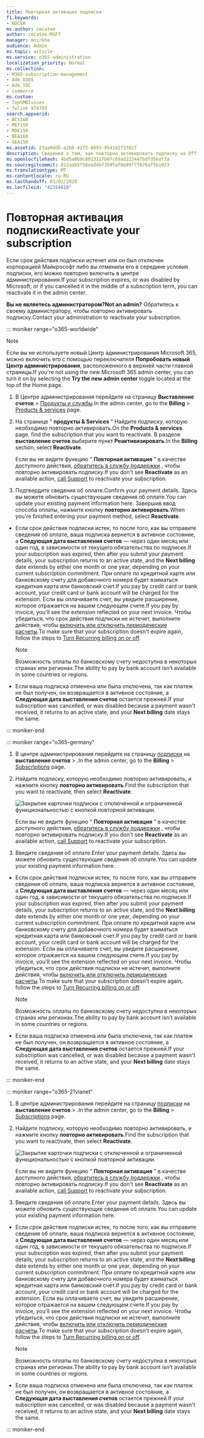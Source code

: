 ```yaml
---
title: Повторная активация подписки
f1.keywords:
- NOCSH
ms.author: cmcatee
author: cmcatee-MSFT
manager: mnirkhe
audience: Admin
ms.topic: article
ms.service: o365-administration
localization_priority: Normal
ms.collection:
- M365-subscription-management
- Adm_O365
- Adm_TOC
- commerce
ms.custom:
- TopSMBIssues
- fwlink 874703
search.appverid:
- BCS160
- MET150
- MOE150
- BEA160
- GEA150
ms.assetid: 23aa9dd5-a2b0-42f5-8893-9541d2f3761f
description: Сведения о том, как повторно активировать подписку на Office 365 по истечении срока действия, или если корпорация Майкрософт ее отключила или отменили ее в центре.
ms.openlocfilehash: 4bd5a0b9c8013117b07c69ad222447bdfd56af3a
ms.sourcegitcommit: 812aab5f58eed4bf359faf0e99f7f876af5b1023
ms.translationtype: MT
ms.contentlocale: ru-RU
ms.lasthandoff: 03/02/2020
ms.locfileid: "42354610"
---
```

# <a name="reactivate-your-subscription"></a><span data-ttu-id="e7939-103">Повторная активация подписки</span><span class="sxs-lookup"><span data-stu-id="e7939-103">Reactivate your subscription</span></span>

<span data-ttu-id="e7939-104">Если срок действия подписки истечет или он был отключен корпорацией Майкрософт либо вы отменили его в середине условия подписки, его можно повторно включить в центре администрирования.</span><span class="sxs-lookup"><span data-stu-id="e7939-104">If your subscription expires, or was disabled by Microsoft, or if you cancelled it in the middle of a subscription term, you can reactivate it in the admin center.</span></span>
  
 <span data-ttu-id="e7939-105">**Вы не являетесь администратором?**</span><span class="sxs-lookup"><span data-stu-id="e7939-105">**Not an admin?**</span></span> <span data-ttu-id="e7939-106">Обратитесь к своему администратору, чтобы повторно активировать подписку.</span><span class="sxs-lookup"><span data-stu-id="e7939-106">Contact your administration to reactivate your subscription.</span></span>

::: moniker range="o365-worldwide"

> [!NOTE]
> <span data-ttu-id="e7939-107">Если вы не используете новый Центр администрирования Microsoft 365, можно включить его с помощью переключателя **Попробовать новый Центр администрирования**, расположенного в верхней части главной страницы.</span><span class="sxs-lookup"><span data-stu-id="e7939-107">If you're not using the new Microsoft 365 admin center, you can turn it on by selecting the **Try the new admin center** toggle located at the top of the Home page.</span></span>

1. <span data-ttu-id="e7939-108">В Центре администрирования перейдите на страницу **Выставление счетов** \> <a href="https://go.microsoft.com/fwlink/p/?linkid=842054" target="_blank">Продукты и службы</a>.</span><span class="sxs-lookup"><span data-stu-id="e7939-108">In the admin center, go to the **Billing** \> <a href="https://go.microsoft.com/fwlink/p/?linkid=842054" target="_blank">Products & services</a> page.</span></span>

2. <span data-ttu-id="e7939-109">На странице " **продукты & Services** " Найдите подписку, которую необходимо повторно активировать.</span><span class="sxs-lookup"><span data-stu-id="e7939-109">On the **Products & services** page, find the subscription that you want to reactivate.</span></span> <span data-ttu-id="e7939-110">В разделе **выставление счетов** выберите пункт **Реактивизировать**.</span><span class="sxs-lookup"><span data-stu-id="e7939-110">In the **Billing** section, select **Reactivate**.</span></span>
  
    <span data-ttu-id="e7939-111">Если вы не видите функцию " **Повторная активация** " в качестве доступного действия, [обратитесь в службу поддержки](../../admin/contact-support-for-business-products.md) , чтобы повторно активировать подписку.</span><span class="sxs-lookup"><span data-stu-id="e7939-111">If you don't see **Reactivate** as an available action, [call Support](../../admin/contact-support-for-business-products.md) to reactivate your subscription.</span></span>

3. <span data-ttu-id="e7939-112">Подтвердите сведения об оплате.</span><span class="sxs-lookup"><span data-stu-id="e7939-112">Confirm your payment details.</span></span> <span data-ttu-id="e7939-113">Здесь вы можете обновить существующие сведения об оплате.</span><span class="sxs-lookup"><span data-stu-id="e7939-113">You can update your existing payment information here.</span></span> <span data-ttu-id="e7939-114">Завершив ввод способа оплаты, нажмите кнопку **повторно активировать**.</span><span class="sxs-lookup"><span data-stu-id="e7939-114">When you're finished entering your payment method, select **Reactivate**.</span></span>

  - <span data-ttu-id="e7939-115">Если срок действия подписки истек, то после того, как вы отправите сведения об оплате, ваша подписка вернется в активное состояние, а **Следующая дата выставления счетов** — через один месяц или один год, в зависимости от текущего обязательства по подписке.</span><span class="sxs-lookup"><span data-stu-id="e7939-115">If your subscription was expired, then after you submit your payment details, your subscription returns to an active state, and the **Next billing** date extends by either one month or one year, depending on your current subscription commitment.</span></span> <span data-ttu-id="e7939-116">При оплате по кредитной карте или банковскому счету для добавочного номера будет взиматься кредитная карта или банковский счет.</span><span class="sxs-lookup"><span data-stu-id="e7939-116">If you pay by credit card or bank account, your credit card or bank account will be charged for the extension.</span></span> <span data-ttu-id="e7939-117">Если вы оплачиваете счет, вы увидите расширение, которое отражается на вашем следующем счете.</span><span class="sxs-lookup"><span data-stu-id="e7939-117">If you pay by invoice, you'll see the extension reflected on your next invoice.</span></span> <span data-ttu-id="e7939-118">Чтобы убедиться, что срок действия подписки не истечет, выполните действия, чтобы [включить или отключить периодические расчеты](renew-your-subscription.md).</span><span class="sxs-lookup"><span data-stu-id="e7939-118">To make sure that your subscription doesn't expire again, follow the steps to [Turn Recurring billing on or off](renew-your-subscription.md).</span></span>

    > [!NOTE]
    > <span data-ttu-id="e7939-119">Возможность оплаты по банковскому счету недоступна в некоторых странах или регионах.</span><span class="sxs-lookup"><span data-stu-id="e7939-119">The ability to pay by bank account isn't available in some countries or regions.</span></span>
  
  - <span data-ttu-id="e7939-120">Если ваша подписка отменена или была отключена, так как платеж не был получен, он возвращается в активное состояние, а **Следующая дата выставления счетов** остается прежней.</span><span class="sxs-lookup"><span data-stu-id="e7939-120">If your subscription was cancelled, or was disabled because a payment wasn't received, it returns to an active state, and your **Next billing** date stays the same.</span></span>

::: moniker-end


::: moniker range="o365-germany"
  
1. <span data-ttu-id="e7939-121">В центре администрирования перейдите на страницу <a href="https://go.microsoft.com/fwlink/p/?linkid=847745" target="_blank">подписки</a> на **выставление счетов** \> .</span><span class="sxs-lookup"><span data-stu-id="e7939-121">In the admin center, go to the **Billing** \> <a href="https://go.microsoft.com/fwlink/p/?linkid=847745" target="_blank">Subscriptions</a> page.</span></span>

2. <span data-ttu-id="e7939-122">Найдите подписку, которую необходимо повторно активировать, и нажмите кнопку **повторно активировать**.</span><span class="sxs-lookup"><span data-stu-id="e7939-122">Find the subscription that you want to reactivate, then select **Reactivate**.</span></span>

    ![Закрытие карточки подписки с отключенной и ограниченной функциональностью с кнопкой повторной активации.](../../media/4042c2c7-48d3-4add-963f-42f9fbcede07.png)
  
    <span data-ttu-id="e7939-124">Если вы не видите функцию " **Повторная активация** " в качестве доступного действия, [обратитесь в службу поддержки](../../admin/contact-support-for-business-products.md) , чтобы повторно активировать подписку.</span><span class="sxs-lookup"><span data-stu-id="e7939-124">If you don't see **Reactivate** as an available action, [call Support](../../admin/contact-support-for-business-products.md) to reactivate your subscription.</span></span>

3. <span data-ttu-id="e7939-125">Введите сведения об оплате.</span><span class="sxs-lookup"><span data-stu-id="e7939-125">Enter your payment details.</span></span> <span data-ttu-id="e7939-126">Здесь вы можете обновить существующие сведения об оплате.</span><span class="sxs-lookup"><span data-stu-id="e7939-126">You can update your existing payment information here.</span></span>

  - <span data-ttu-id="e7939-127">Если срок действия подписки истек, то после того, как вы отправите сведения об оплате, ваша подписка вернется в активное состояние, а **Следующая дата выставления счетов** — через один месяц или один год, в зависимости от текущего обязательства по подписке.</span><span class="sxs-lookup"><span data-stu-id="e7939-127">If your subscription was expired, then after you submit your payment details, your subscription returns to an active state, and the **Next billing** date extends by either one month or one year, depending on your current subscription commitment.</span></span> <span data-ttu-id="e7939-128">При оплате по кредитной карте или банковскому счету для добавочного номера будет взиматься кредитная карта или банковский счет.</span><span class="sxs-lookup"><span data-stu-id="e7939-128">If you pay by credit card or bank account, your credit card or bank account will be charged for the extension.</span></span> <span data-ttu-id="e7939-129">Если вы оплачиваете счет, вы увидите расширение, которое отражается на вашем следующем счете.</span><span class="sxs-lookup"><span data-stu-id="e7939-129">If you pay by invoice, you'll see the extension reflected on your next invoice.</span></span> <span data-ttu-id="e7939-130">Чтобы убедиться, что срок действия подписки не истечет, выполните действия, чтобы [включить или отключить периодические расчеты](renew-your-subscription.md).</span><span class="sxs-lookup"><span data-stu-id="e7939-130">To make sure that your subscription doesn't expire again, follow the steps to [Turn Recurring billing on or off](renew-your-subscription.md).</span></span>

    > [!NOTE]
    > <span data-ttu-id="e7939-131">Возможность оплаты по банковскому счету недоступна в некоторых странах или регионах.</span><span class="sxs-lookup"><span data-stu-id="e7939-131">The ability to pay by bank account isn't available in some countries or regions.</span></span>
  
  - <span data-ttu-id="e7939-132">Если ваша подписка отменена или была отключена, так как платеж не был получен, он возвращается в активное состояние, а **Следующая дата выставления счетов** остается прежней.</span><span class="sxs-lookup"><span data-stu-id="e7939-132">If your subscription was cancelled, or was disabled because a payment wasn't received, it returns to an active state, and your **Next billing** date stays the same.</span></span>

  ::: moniker-end

::: moniker range="o365-21vianet"
  
1. <span data-ttu-id="e7939-133">В центре администрирования перейдите на страницу <a href="https://go.microsoft.com/fwlink/p/?linkid=850626" target="_blank">подписки</a> на **выставление счетов** \> .</span><span class="sxs-lookup"><span data-stu-id="e7939-133">In the admin center, go to the **Billing** \> <a href="https://go.microsoft.com/fwlink/p/?linkid=850626" target="_blank">Subscriptions</a> page.</span></span>

2. <span data-ttu-id="e7939-134">Найдите подписку, которую необходимо повторно активировать, и нажмите кнопку **повторно активировать**.</span><span class="sxs-lookup"><span data-stu-id="e7939-134">Find the subscription that you want to reactivate, then select **Reactivate**.</span></span>

    ![Закрытие карточки подписки с отключенной и ограниченной функциональностью с кнопкой повторной активации.](../../media/4042c2c7-48d3-4add-963f-42f9fbcede07.png)
  
    <span data-ttu-id="e7939-136">Если вы не видите функцию " **Повторная активация** " в качестве доступного действия, [обратитесь в службу поддержки](../../admin/contact-support-for-business-products.md) , чтобы повторно активировать подписку.</span><span class="sxs-lookup"><span data-stu-id="e7939-136">If you don't see **Reactivate** as an available action, [call Support](../../admin/contact-support-for-business-products.md) to reactivate your subscription.</span></span>

3. <span data-ttu-id="e7939-137">Введите сведения об оплате.</span><span class="sxs-lookup"><span data-stu-id="e7939-137">Enter your payment details.</span></span> <span data-ttu-id="e7939-138">Здесь вы можете обновить существующие сведения об оплате.</span><span class="sxs-lookup"><span data-stu-id="e7939-138">You can update your existing payment information here.</span></span>

  - <span data-ttu-id="e7939-139">Если срок действия подписки истек, то после того, как вы отправите сведения об оплате, ваша подписка вернется в активное состояние, а **Следующая дата выставления счетов** — через один месяц или один год, в зависимости от текущего обязательства по подписке.</span><span class="sxs-lookup"><span data-stu-id="e7939-139">If your subscription was expired, then after you submit your payment details, your subscription returns to an active state, and the **Next billing** date extends by either one month or one year, depending on your current subscription commitment.</span></span> <span data-ttu-id="e7939-140">При оплате по кредитной карте или банковскому счету для добавочного номера будет взиматься кредитная карта или банковский счет.</span><span class="sxs-lookup"><span data-stu-id="e7939-140">If you pay by credit card or bank account, your credit card or bank account will be charged for the extension.</span></span> <span data-ttu-id="e7939-141">Если вы оплачиваете счет, вы увидите расширение, которое отражается на вашем следующем счете.</span><span class="sxs-lookup"><span data-stu-id="e7939-141">If you pay by invoice, you'll see the extension reflected on your next invoice.</span></span> <span data-ttu-id="e7939-142">Чтобы убедиться, что срок действия подписки не истечет, выполните действия, чтобы [включить или отключить периодические расчеты](renew-your-subscription.md).</span><span class="sxs-lookup"><span data-stu-id="e7939-142">To make sure that your subscription doesn't expire again, follow the steps to [Turn Recurring billing on or off](renew-your-subscription.md).</span></span>

    > [!NOTE]
    > <span data-ttu-id="e7939-143">Возможность оплаты по банковскому счету недоступна в некоторых странах или регионах.</span><span class="sxs-lookup"><span data-stu-id="e7939-143">The ability to pay by bank account isn't available in some countries or regions.</span></span>
  
  - <span data-ttu-id="e7939-144">Если ваша подписка отменена или была отключена, так как платеж не был получен, он возвращается в активное состояние, а **Следующая дата выставления счетов** остается прежней.</span><span class="sxs-lookup"><span data-stu-id="e7939-144">If your subscription was cancelled, or was disabled because a payment wasn't received, it returns to an active state, and your **Next billing** date stays the same.</span></span>

  ::: moniker-end